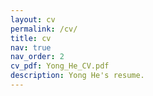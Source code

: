 ```yaml
---
layout: cv
permalink: /cv/
title: cv
nav: true
nav_order: 2
cv_pdf: Yong_He_CV.pdf
description: Yong He's resume.
---
```

